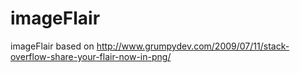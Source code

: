 # imageFlair
imageFlair based on http://www.grumpydev.com/2009/07/11/stack-overflow-share-your-flair-now-in-png/
